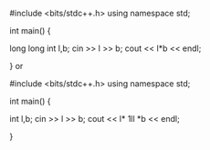 #include <bits/stdc++.h>
using namespace std;

int main() {
	
 long long int l,b;
 cin >> l >> b;
 cout << l*b << endl;

}
  or
  
#include <bits/stdc++.h>
using namespace std;

int main() {
	
  int l,b;
 cin >> l >> b;
 cout << l* 1ll *b << endl;


}
